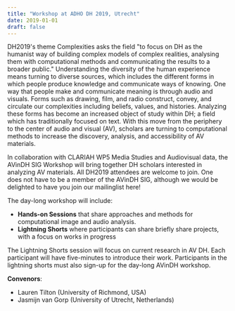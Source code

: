 ```yaml
---
title: "Workshop at ADHO DH 2019, Utrecht"
date: 2019-01-01
draft: false
---
```


DH2019's theme Complexities asks the field "to focus on DH as the
humanist way of building complex models of complex realities, analysing
them with computational methods and communicating the results to a
broader public." Understanding the diversity of the human experience
means turning to diverse sources, which includes the different forms in
which people produce knowledge and communicate ways of knowing. One way
that people make and communicate meaning is through audio and visuals.
Forms such as drawing, film, and radio construct, convey, and circulate
our complexities including beliefs, values, and histories. Analyzing
these forms has become an increased object of study within DH; a field
which has traditionally focused on text. With this move from the
periphery to the center of audio and visual (AV), scholars are turning
to computational methods to increase the discovery, analysis, and
accessibility of AV materials.

In collaboration with CLARIAH WP5 Media
Studies and Audiovisual data, the AVinDH SIG Workshop will bring
together DH scholars interested in analyzing AV materials. All DH2019
attendees are welcome to join. One does not have to be a member of the
AVinDH SIG, although we would be delighted to have you join our
mailinglist here!

The day-long workshop will include:

-   **Hands-on Sessions** that share approaches and methods for
    computational image and audio analysis.
-   **Lightning Shorts** where participants can share briefly share
    projects, with a focus on works in progress

The Lightning Shorts session will focus on current research in AV DH.
 Each participant will have five-minutes to introduce their work. Participants in the lightning shorts must also sign-up for the day-long AVinDH workshop.

**Convenors**:

-   Lauren Tilton (University of Richmond,
    USA)
-   Jasmijn van Gorp (University of Utrecht, Netherlands)

